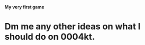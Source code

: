<strong> My very first game </strong> 
<h1> Dm me any other ideas on what I should do on 0004kt. </h1>
